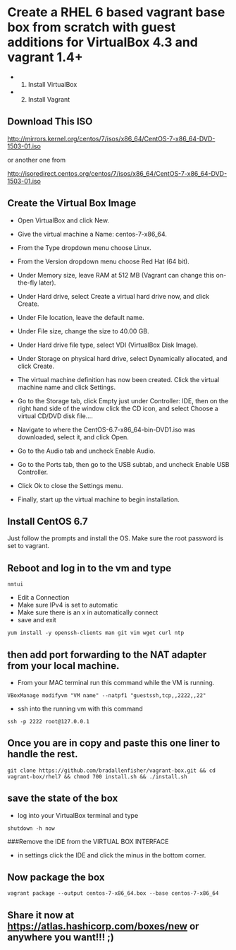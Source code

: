 # Create a RHEL 6 based vagrant base box from scratch with guest additions for VirtualBox 4.3 and vagrant 1.4+

- 1. Install VirtualBox
- 2. Install Vagrant

## Download This ISO

http://mirrors.kernel.org/centos/7/isos/x86_64/CentOS-7-x86_64-DVD-1503-01.iso 

or another one from

http://isoredirect.centos.org/centos/7/isos/x86_64/CentOS-7-x86_64-DVD-1503-01.iso

## Create the Virtual Box Image

- Open VirtualBox and click New.

- Give the virtual machine a Name: centos-7-x86_64.

- From the Type dropdown menu choose Linux.

- From the Version dropdown menu choose Red Hat (64 bit).

- Under Memory size, leave RAM at 512 MB (Vagrant can change this on-the-fly later).

- Under Hard drive, select Create a virtual hard drive now, and click Create.

- Under File location, leave the default name.

- Under File size, change the size to 40.00 GB.

- Under Hard drive file type, select VDI (VirtualBox Disk Image).

- Under Storage on physical hard drive, select Dynamically allocated, and click Create.

- The virtual machine definition has now been created. Click the virtual machine name and click Settings.

- Go to the Storage tab, click Empty just under Controller: IDE, then on the right hand side of the window click the CD icon, and select Choose a virtual CD/DVD disk file….

- Navigate to where the CentOS-6.7-x86_64-bin-DVD1.iso was downloaded, select it, and click Open.

- Go to the Audio tab and uncheck Enable Audio.

- Go to the Ports tab, then go to the USB subtab, and uncheck Enable USB Controller.

- Click Ok to close the Settings menu.

- Finally, start up the virtual machine to begin installation.

## Install CentOS 6.7
Just follow the prompts and install the OS. Make sure the root password is set to vagrant.

## Reboot and log in to the vm and type

```shell
nmtui
```

- Edit a Connection
- Make sure IPv4 is set to automatic
- Make sure there is an x in automatically connect
- save and exit

```
yum install -y openssh-clients man git vim wget curl ntp
```

## then add port forwarding to the NAT adapter from your local machine.

- From your MAC terminal run this command while the VM is running.

```shell
VBoxManage modifyvm "VM name" --natpf1 "guestssh,tcp,,2222,,22"
```

- ssh into the running vm with this command 

```shell
ssh -p 2222 root@127.0.0.1
```
## Once you are in copy and paste this one liner to handle the rest.

```shell
git clone https://github.com/bradallenfisher/vagrant-box.git && cd vagrant-box/rhel7 && chmod 700 install.sh && ./install.sh
```
## save the state of the box
- log into your VirtualBox terminal and type

```shell
shutdown -h now
```
###Remove the IDE from the VIRTUAL BOX INTERFACE
- in settings click the IDE and click the minus in the bottom corner.

## Now package the box
```shell
vagrant package --output centos-7-x86_64.box --base centos-7-x86_64
```
## Share it now at https://atlas.hashicorp.com/boxes/new or anywhere you want!!! ;)
